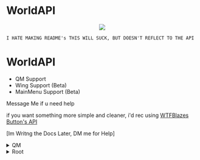 # WorldAPI
<p align="center">
  <a href="#"><img src="https://raw.githubusercontent.com/Hacker1254/WorldClient-Files/main/WorldClient.png"></a>
</p>


`I HATE MAKING README's THIS WILL SUCK, BUT DOESN'T REFLECT TO THE API`

# WorldAPI
      
 - QM Support
 - Wing Support (Beta)
 - MainMenu Support (Beta)
 
 Message Me if u need help
 
 if you want something more simple and cleaner, i'd rec using [WTFBlazes Button's API](https://github.com/WTFBlaze/BlazesButtonAPI)

[Im Writng the Docs Later, DM me for Help]


 <details>
<summary>QM</summary>

<details><summary>Buttons</summary><p>
<details><summary>Duo</summary><p>

</p></details>
QM Buttons Has a few uses, its used to open QM Windows, and to Use Functions
here An an Example of it to open a `VRCPage`

`new VRCButton(maiBtngrp, "MenuName", "Open theMenu", () => VRCPAGEVAR.OpenMenu(), false, true, spriteImage);
`
<details><summary>ExtentedControl</summary><p>
ExtentedControl is a ext of the VRCButton, Comming From Root, it Adds a few extra Functions to let u mess with the buttons

List:
```cs
SetToolTip
SetSprite
GetSprite
ShowSubMenuIcon
SetIconColor 
SetAction
SetBackgroundImage // Idea From WTFBlaze
RecolorBackGrn // :3
TurnHalf
CopyToWing // Copys it to the wing Menu (BETA)
```
</p></details>

</p></details>

<details><summary>Toggles</summary><p>

</p></details>
<details><summary>Groups</summary><p>

</p></details>

</details>
<details><summary>Root</summary><p>
This is stuff that can be done on Anything that has the BaseType 

```cs
SetActive
SetTextColor
SetRotation
SetPostion
GetGameObject
GetTransform
ChangeParent
AlsoAddToMM // BETA
AddButton
AddToggle
AddLable
AddGrpOfButtons
AddGrpToggles
AddDuoButtons
```
</p></details>
